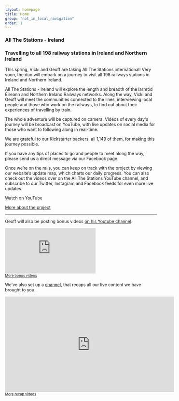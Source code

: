```yaml
---
layout: homepage
title: Home
group: "not_in_local_navigation"
order: 1
---
```


<h3><strong>All The Stations - Ireland</strong></h3>
<h3>Travelling to all 198 railway stations in Ireland and Northern Ireland</h3>
<p>This spring, Vicki and Geoff are taking All The Stations international! Very soon, the duo will embark on a journey to visit all 198 railways stations in Ireland and Northern Ireland.</p>

<p>All The Stations - Ireland will explore the length and breadth of the Iarnród Éireann and Northern Ireland Railways networks. Along the way, Vicki and Geoff will meet the communities connected to the lines, interviewing local people and those who work on the railways, to find out about their experiences of travelling by train.</p> 

<p>The whole adventure will be captured on camera. Videos of every day's journey will be broadcast on YouTube, with live updates on social media for those who want to following along in real-time.</p>

<p>We are grateful to our Kickstarter backers, all 1,149 of them, for making this journey possible.<p>

<p>If you have any tips of places to go and people to meet along the way, please send us a direct message via our Facebook page.<p>

<p>Once we’re on the rails, you can keep on track with the project by viewing our website’s update map, which charts our daily progress. You can also check out the videos over on the All The Stations YouTube channel, and subscribe to our Twitter, Instagram and Facebook feeds for even more live updates.</p>

<p><a class="button readmore margin-bottom-none" href="http://www.youtube.com/allthestations"><i class="fa fa-youtube-play" aria-hidden="true"></i> Watch on YouTube</a></p>
<p><a class="readmore" href="/about">More about the project</a></p>
<hr/>
<p>Geoff will also be posting bonus videos <a href="https://www.youtube.com/watch?list=PLt4q5oaptyI9x3D0nCrswG-p_wIwPQQys&v=Vv0jecbapMw">on his Youtube channel</a>.</p>
<div class="videoWrapper">
	<iframe src="https://www.youtube.com/embed/videoseries?list=PLt4q5oaptyI9x3D0nCrswG-p_wIwPQQys&enablejsapi=1&origin=http%3A%2F%2Fwww.allthestations.co.uk" frameborder="0" allowfullscreen class="embed-responsive-item" style=""></iframe>
</div>
<small><a class="read-more" href="https://www.youtube.com/watch?list=PLt4q5oaptyI9x3D0nCrswG-p_wIwPQQys&v=Vv0jecbapMw">More bonus videos</a></small>
<p>We've also set up a <a href="https://www.youtube.com/channel/UCV9iG52K1qGR1jv00oDBI4w">channel</a>, that recaps all our live content we have brought to you.</p>
<div class="videoWrapper">
	<iframe width="560" height="315" src="https://www.youtube.com/embed/videoseries?list=PLHZ5cT1o1xLLugl6FeURrqedYZmbGAdIx&enablejsapi=1&origin=http%3A%2F%2Fwww.allthestations.co.uk" frameborder="0" allowfullscreen></iframe>
</div>
<small><a class="read-more" href="https://www.youtube.com/watch?v=hEm99r1vRq0&index=27&list=PLHZ5cT1o1xLLugl6FeURrqedYZmbGAdIx">More recap videos</a></small>
